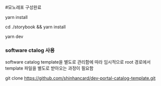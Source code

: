 #모노레포 구성완료

yarn install

cd ./storybook && yarn install

yarn dev


### software ctalog 사용
software catalog template을 별도로 관리함에 따라
임시적으로 root 경로에서 template 파일을 별도로 받아오는 과정이 필요함

git clone https://github.com/shinhancard/dev-portal-catalog-template.git